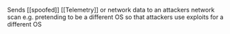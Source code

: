 Sends  [[spoofed]] [[Telemetry]] or network data to an attackers network scan
e.g. pretending to be a different OS so that attackers use exploits for a different OS